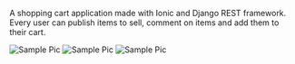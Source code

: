 A shopping cart application made with Ionic and Django REST framework. Every user can publish items to sell, comment on items and add them to their cart.

![Sample Pic](https://github.com/tomasamado/lite-cart/blob/master/samplePics/Login.PNG)            ![Sample Pic](https://github.com/tomasamado/lite-cart/blob/master/samplePics/Home.PNG)                 ![Sample Pic](https://github.com/tomasamado/lite-cart/blob/master/samplePics/Comments.PNG)

